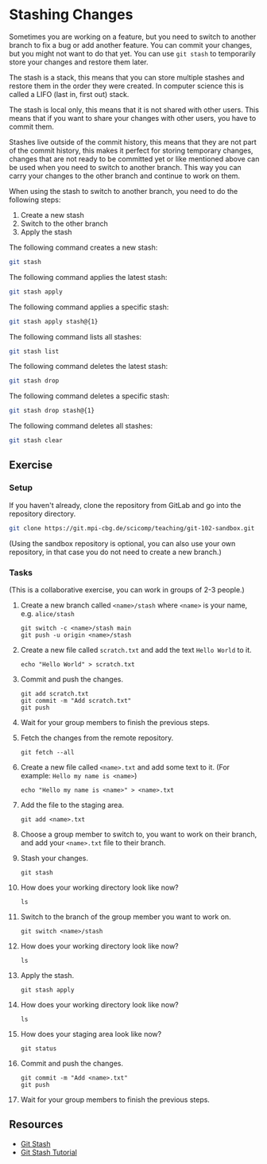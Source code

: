 # Stashing Changes

Sometimes you are working on a feature, but you need to switch to another branch to fix a bug or add another feature.
You can commit your changes, but you might not want to do that yet. You can use `git stash` to temporarily store your
changes and restore them later.

The stash is a stack, this means that you can store multiple stashes and restore them in the order they were created. In
computer science this is called a LIFO (last in, first out) stack.

The stash is local only, this means that it is not shared with other users. This means that if you want to share your
changes with other users, you have to commit them.

Stashes live outside of the commit history, this means that they are not part of the commit history, this makes it
perfect for storing temporary changes, changes that are not ready to be committed yet or like mentioned above can be
used when you need to switch to another branch. This way you can carry your changes to the other branch and continue to
work on them.

When using the stash to switch to another branch, you need to do the following steps:

1. Create a new stash
2. Switch to the other branch
3. Apply the stash

The following command creates a new stash:

```bash
git stash
```

The following command applies the latest stash:

```bash
git stash apply
```

The following command applies a specific stash:

```bash
git stash apply stash@{1}
```

The following command lists all stashes:

```bash
git stash list
```

The following command deletes the latest stash:

```bash
git stash drop
```

The following command deletes a specific stash:

```bash
git stash drop stash@{1}
```

The following command deletes all stashes:

```bash
git stash clear
```

## Exercise

### Setup

If you haven't already, clone the repository from GitLab and go into the repository directory.

```bash
git clone https://git.mpi-cbg.de/scicomp/teaching/git-102-sandbox.git
```

(Using the sandbox repository is optional, you can also use your own repository, in that case you do not need to create
a new branch.)

### Tasks

(This is a collaborative exercise, you can work in groups of 2-3 people.)

1. Create a new branch called `<name>/stash` where `<name>` is your name, e.g. `alice/stash`

   ```bash,reveal
   git switch -c <name>/stash main
   git push -u origin <name>/stash
   ```
   
2. Create a new file called `scratch.txt` and add the text `Hello World` to it.

   ```bash,reveal
   echo "Hello World" > scratch.txt
   ```
   
3. Commit and push the changes.

   ```bash,reveal
   git add scratch.txt
   git commit -m "Add scratch.txt"
   git push
   ```
   
4. Wait for your group members to finish the previous steps.

5. Fetch the changes from the remote repository.

   ```bash,reveal
   git fetch --all
   ```

6. Create a new file called `<name>.txt` and add some text to it. (For example: `Hello my name is <name>`)

   ```bash,reveal
   echo "Hello my name is <name>" > <name>.txt
   ```

7. Add the file to the staging area.

   ```bash,reveal
   git add <name>.txt
   ```
   
8. Choose a group member to switch to, you want to work on their branch, and add your `<name>.txt` file to their branch.

9. Stash your changes.

   ```bash,reveal
   git stash
   ```
   
10. How does your working directory look like now?

    ```bash,reveal
    ls
    ```
    
11. Switch to the branch of the group member you want to work on.

    ```bash,reveal
    git switch <name>/stash
    ```
    
12. How does your working directory look like now?

    ```bash,reveal
    ls
    ```
    
13. Apply the stash.

    ```bash,reveal
    git stash apply
    ```
    
14. How does your working directory look like now?

    ```bash,reveal
    ls
    ```
    
15. How does your staging area look like now?

    ```bash,reveal
    git status
    ```
    
16. Commit and push the changes.

    ```bash,reveal
    git commit -m "Add <name>.txt"
    git push
    ```
   
17. Wait for your group members to finish the previous steps.


## Resources

- [Git Stash](https://git-scm.com/docs/git-stash)
- [Git Stash Tutorial](https://www.atlassian.com/git/tutorials/saving-changes/git-stash)
